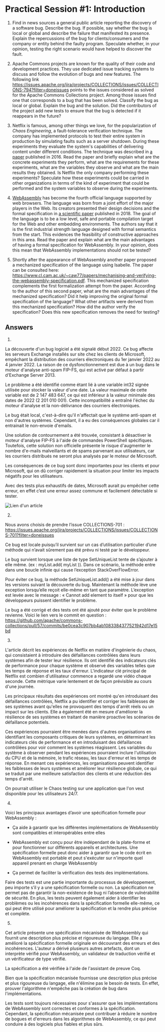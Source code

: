 # Practical Session #1: Introduction

1. Find in news sources a general public article reporting the discovery of a software bug. Describe the bug. If possible, say whether the bug is local or global and describe the failure that manifested its presence. Explain the repercussions of the bug for clients/consumers and the company or entity behind the faulty program. Speculate whether, in your opinion, testing the right scenario would have helped to discover the fault.

2. Apache Commons projects are known for the quality of their code and development practices. They use dedicated issue tracking systems to discuss and follow the evolution of bugs and new features. The following link https://issues.apache.org/jira/projects/COLLECTIONS/issues/COLLECTIONS-794?filter=doneissues points to the issues considered as solved for the Apache Commons Collections project. Among those issues find one that corresponds to a bug that has been solved. Classify the bug as local or global. Explain the bug and the solution. Did the contributors of the project add new tests to ensure that the bug is detected if it reappears in the future?

3. Netflix is famous, among other things we love, for the popularization of *Chaos Engineering*, a fault-tolerance verification technique. The company has implemented protocols to test their entire system in production by simulating faults such as a server shutdown. During these experiments they evaluate the system's capabilities of delivering content under different conditions. The technique was described in [a paper](https://arxiv.org/ftp/arxiv/papers/1702/1702.05843.pdf) published in 2016. Read the paper and briefly explain what are the concrete experiments they perform, what are the requirements for these experiments, what are the variables they observe and what are the main results they obtained. Is Netflix the only company performing these experiments? Speculate how these experiments could be carried in other organizations in terms of the kind of experiment that could be performed and the system variables to observe during the experiments.

4. [WebAssembly](https://webassembly.org/) has become the fourth official language supported by web browsers. The language was born from a joint effort of the major players in the Web. Its creators presented their design decisions and the formal specification in [a scientific paper](https://people.mpi-sws.org/~rossberg/papers/Haas,%20Rossberg,%20Schuff,%20Titzer,%20Gohman,%20Wagner,%20Zakai,%20Bastien,%20Holman%20-%20Bringing%20the%20Web%20up%20to%20Speed%20with%20WebAssembly.pdf) published in 2018. The goal of the language is to be a low level, safe and portable compilation target for the Web and other embedding environments. The authors say that it is the first industrial strength language designed with formal semantics from the start. This evidences the feasibility of constructive approaches in this area. Read the paper and explain what are the main advantages of having a formal specification for WebAssembly. In your opinion, does this mean that WebAssembly implementations should not be tested? 

5.  Shortly after the appearance of WebAssembly another paper proposed a mechanized specification of the language using Isabelle. The paper can be consulted here: https://www.cl.cam.ac.uk/~caw77/papers/mechanising-and-verifying-the-webassembly-specification.pdf. This mechanized specification complements the first formalization attempt from the paper. According to the author of this second paper, what are the main advantages of the mechanized specification? Did it help improving the original formal specification of the language? What other artifacts were derived from this mechanized specification? How did the author verify the specification? Does this new specification removes the need for testing?

## Answers
1.
La découverte d'un bug logiciel a été signalé début 2022. Ce bug affecte les serveurs Exchange installés sur site chez les clients de Microsoft, empêchant la distribution des courriers électroniques du 1er janvier 2022 au 4 janvier 2022. La raison de ce dysfonctionnement est due à un bug dans le moteur d'analyse anti-spam FIP-FS, qui est activé par défaut à partir d'Exchange Server 2013.

Le problème a été identifié comme étant lié à une variable int32 signée utilisée pour stocker la valeur d'une date. La valeur maximale de cette variable est de 2 147 483 647, ce qui est inférieur à la valeur minimale des dates de 2022 (2 201 010 001). Cette incompatibilité a entraîné l'échec du moteur d'analyse et la non-délivrance des courriers électroniques.

Le bug était local, c'est-à-dire qu'il n'affectait que le système anti-spam et non d'autres systèmes. Cependant, il a eu des conséquences globales car il entrainait le non-envoie d'emails.

Une solution de contournement a été trouvée, consistant à désactiver le moteur d'analyse FIP-FS à l'aide de commandes PowerShell spécifiques. Toutefois, cette solution non officielle présente le risque d'augmenter le nombre d'e-mails malveillants et de spams parvenant aux utilisateurs, car les courriers distribués ne seront plus analysés par le moteur de Microsoft. 

Les conséquences de ce bug sont donc importantes pour les clients et pour Microsoft, qui on dû corriger rapidement la situation pour limiter les impacts négatifs pour les utilisateurs. 

Avec des tests plus exhaustifs de dates, Microsoft aurait pu empêcher cette erreur, en effet c’est une erreur assez commune et facilement détectable si tester.

![Lien d'un article](https://www.pdq.com/blog/microsoft-exchange-2022-bug-halts-email-delivery/)

2.
Nous avons choisis de prendre l’issue COLLECTIONS-701 : https://issues.apache.org/jira/projects/COLLECTIONS/issues/COLLECTIONS-701?filter=doneissues

Ce bug est locale puisqu’il survient sur un cas d’utilisation particulier d’une méthode qui n’avait sûrement pas été prévu ni testé par le développeur.

Le bug survient lorsque une liste de type SetUniqueList tente de s’ajouter à elle même. (ex : myList.add( myList )). Dans ce scénario, la méthode entre dans une boucle infinie qui cause l’exception StackOverFlowError.

Pour éviter ce bug, la méthode SetUniqueList.add() a été mise à jour dans les versions suivant la découverte du bug. Maintenant la méthode lève une exception lorsqu’elle reçoit elle-même en tant que paramètre. L’exception est levée avec le message : « Cannot add element to itself » pour que les développeurs puissent identifier le problème.

Le bug a été corrigé et des tests ont été ajouté pour éviter que le problème revienne. Voici le lien vers le commit en question : https://github.com/apache/commons-collections/pull/57/commits/be0cea3c907bb4ab1083384377521942d17e15bd


3.  
L'article décrit les expériences de Netflix en matière d'ingénierie du chaos, qui consistaient à introduire des défaillances contrôlées dans leurs systèmes afin de tester leur résilience. Ils ont identifié des indicateurs clés de performance pour chaque système et observé des variables telles que les temps de réponse et les taux d'erreur. L'indicateur clé principal de Netflix est combien d'utilisateur commence a regardé une vidéo chaque seconde. Cette mètrique varie lentement et de façon prévisible au cours d'une journée. 

Les principaux résultats des expériences ont montré qu'en introduisant des défaillances contrôlées, Netflix a pu identifier et corriger les faiblesses de ses systèmes avant qu'elles ne provoquent des temps d'arrêt réels ou un impact sur les clients. Elle a également été en mesure d'améliorer la résilience de ses systèmes en traitant de manière proactive les scénarios de défaillance potentiels.

Ces expériences pourraient être menées dans d'autres organisations en identifiant les composants critiques de leurs systèmes, en déterminant les indicateurs clés de performance et en introduisant des défaillances contrôlées pour voir comment les systèmes réagissent. Les variables du système à observer pendant les expériences pourraient inclure l'utilisation du CPU et de la mémoire, le trafic réseau, les taux d'erreur et les temps de réponse. En menant ces expériences, les organisations peuvent identifier les faiblesses de leurs systèmes et améliorer leur résilience globale, ce qui se traduit par une meilleure satisfaction des clients et une réduction des temps d'arrêt.

On pourrait utiliser le Chaos testing sur une application que l'on veut disponible pour les utilisateurs 24/7.

4.
Voici les principaux avantages d’avoir une spécification formelle pour WebAssembly : 

- Ça aide à garantir que les différentes implémentations de WebAssembly sont compatibles et interopérables entre elles

- WebAssembly est conçu pour être indépendant de la plate-forme et pour fonctionner sur différents appareils et architectures. Une spécification formelle peut donc aider à garantir que le code écrit en WebAssembly est portable et peut s'exécuter sur n'importe quel appareil prenant en charge WebAssembly

- Ça permet de faciliter la vérification des tests des implémentations.

Faire des tests est une partie importante du processus de développement, peu importe s’il y a une spécification formelle ou non. La spécification ne permet pas de garantir la non-existence de bug ni l’absence de vulnérabilité de sécurité.
En plus, les tests peuvent également aider à identifier les problèmes ou les incohérences dans la spécification formelle elle-même, ce qui peut être utilisé pour améliorer la spécification et la rendre plus précise et complète.

5.
Cet article présente une spécification mécanisée de WebAssembly qui fournit une description plus précise et rigoureuse du langage. Elle a amélioré la spécification formelle originale en découvrant des erreurs et des incohérences. L'auteur a dérivé plusieurs autres artefacts, dont un interprète vérifié pour WebAssembly, un validateur de traduction vérifié et un vérificateur de type vérifié.

La spécification a été vérifiée à l'aide de l'assistant de preuve Coq.

Bien que la spécification mécanisée fournisse une description plus précise et plus rigoureuse du langage, elle n'élimine pas le besoin de tests. En effet, prouver l'algorithme n'empêche pas la création de bug dans l'implémentations.

Les tests sont toujours nécessaires pour s'assurer que les implémentations de WebAssembly sont correctes et conformes à la spécification. Cependant, la spécification mécanisée peut contribuer à réduire le nombre de bogues et d'erreurs dans les algorithmes de WebAssembly, ce qui peut conduire à des logiciels plus fiables et plus sûrs.
